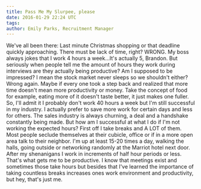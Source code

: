 ```yaml
---
title: Pass Me My Slurpee, please
date: 2016-01-29 22:24 UTC
tags:
author: Emily Parks, Recruitment Manager
---
```


We've all been there: Last minute Christmas shopping or that deadline quickly approaching. There must be lack of time, right? WRONG. My boss always jokes that I work 4 hours a week…It's actually 5, Brandon. But seriously when people tell me the amount of hours they work during interviews are they actually being productive? Am I supposed to be impressed? I mean the stock market never sleeps so we shouldn't either? Wrong again. Maybe if every one took a step back and realized that more time doesn't mean more productivity or money. Take the concept of food for example, eating more of it doesn't taste better, it just makes one fuller. So, I'll admit it I probably don't work 40 hours a week but I'm still successful in my industry. I actually prefer to save more work for certain days and less for others. The sales industry is always churning, a deal and a handshake constantly being made. But how am I successful at what I do if I'm not working the expected hours? First off I take breaks and A LOT of them. Most people seclude themselves at their cubicle, office or if in a more open area talk to their neighbor. I'm up at least 15-20 times a day, walking the halls, going outside or networking randomly at the Marriot hotel next door. After my shenanigans I work in increments of half hour periods or less. That's what gets me to be productive. I know that meetings exist and sometimes those take hours but besides that I've learned the importance of taking countless breaks increases ones work environment and productivity, but hey, that's just me.